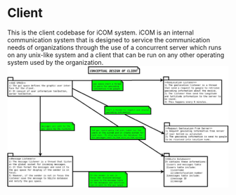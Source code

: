 # Client
This is the client codebase for iCOM system. iCOM is an internal communication system that is designed to service the communication needs of organizations through the use of a concurrent server which runs on any unix-like system and a client that can be run on any other operating system used by the organization.
![conceptual design of the client](img/client.jpeg)
